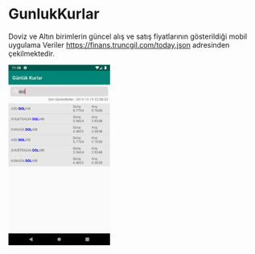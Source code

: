 # GunlukKurlar
Doviz ve Altın birimlerin güncel alış ve satış fiyatlarının gösterildiği mobil uygulama
Veriler https://finans.truncgil.com/today.json adresinden çekilmektedir.

<img src="https://github.com/FiratGURGUR/GunlukKurlar/blob/master/app/src/main/res/drawable/Screenshot1.png" width="40%"> 
